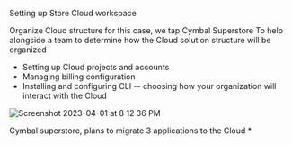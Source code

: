 Setting up Store Cloud workspace

Organize Cloud structure for this case, we tap Cymbal Superstore
To help alongside a team to determine how the Cloud solution structure will be organized

* Setting up Cloud projects and accounts
* Managing billing configuration
* Installing and configuring CLI -- choosing how your organization will interact with the Cloud

![Screenshot 2023-04-01 at 8 12 36 PM](https://user-images.githubusercontent.com/53473761/229287920-e0ab7999-e40c-4d83-908f-72efc62db87c.png)

Cymbal superstore, plans to migrate 3 applications to the Cloud
* 